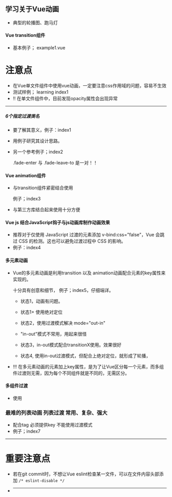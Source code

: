 ## 学习关于Vue动画
* 典型的轮播图、跑马灯
#### Vue transition组件
* 基本例子； example1.vue
# 注意点
* 在Vue单文件组件中使用vue动画，一定要注意css作用域的问题，容易不生效
* 测试样例；  learning index1
* !! 在单文件组件中，目前发现opacity属性会出现异常
----------------------------------------------------------------
##### 6个指定过渡类名
* 要了解其意义，例子：index1
* 用例子研究其设计思路。
* 另一个参考例子；index2

  .fade-enter 与 .fade-leave-to 是一对！！

#### Vue animation组件
* 与transition组件紧密结合使用

  例子；index3 
* 与第三方库结合起来使用十分方便

#### Vue js 结合JavaScript钩子与js动画库制作动画效果
* 推荐对于仅使用 JavaScript 过渡的元素添加 v-bind:css="false"，Vue 会跳过 CSS 的检测。这也可以避免过渡过程中 CSS 的影响。
* 例子：index4

#### 多元素动画
* Vue的多元素动画是利用transition 以及 animation动画配合元素的key属性来实现的。
  
  十分具有创意和细节，
  例子；index5，仔细端详。
  * 状态1，动画有问题。
  * 状态1+ 使用绝对定位
  * 状态2，使用过渡模式解决 mode="out-in"  
  
  * "in-out"模式不常用，用起来很怪
  * 状态3，in-out模式配合transitionX使用。效果很好
  * 状态4, 使用in-out过渡模式，但配合上绝对定位，就形成了轮播，

* !!! 在多元素动画的元素加上key属性，是为了让Vue区分每一个元素，而多组件过渡则无需，因为每个不同组件就是不同的，无需区分。
#### 多组件过渡
* 使用<component>

### 最难的列表动画 列表过渡  常用、复杂、强大
* <transition-group>  配合tag  必须提供key  不能使用过渡模式
* 例子；index7

---------------------------------------------
# 重要注意点
* 若在git commit时，不想让Vue eslint检查某一文件，可以在文件内容头部添加 `/* eslint-disable */`
* -------------------------------------------